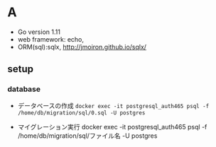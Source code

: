 # A
* Go version 1.11
* web framework: echo,
* ORM(sql):sqlx, http://jmoiron.github.io/sqlx/

## setup
### database
* データベースの作成
`docker exec -it postgresql_auth465 psql -f /home/db/migration/sql/0.sql -U postgres`

* マイグレーション実行
docker exec -it postgresql_auth465 psql -f /home/db/migration/sql/ファイル名 -U postgres